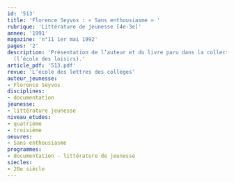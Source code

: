 ```yaml
---
id: '513'
title: 'Florence Seyvos : « Sans enthousiasme » '
rubrique: 'Littérature de jeunesse [4e-3e]'
annee: '1991'
magazine: 'n°11 1er mai 1992'
pages: '2'
description: 'Présentation de l’auteur et du livre paru dans la collection « Médium »
  (l’école des loisirs).'
article_pdf: '513.pdf'
revue: 'L’école des lettres des collèges'
auteur_jeunesse:
- Florence Seyvos
disciplines:
- documentation
jeunesse:
- littérature jeunesse
niveau_etudes:
- quatrième
- troisième
oeuvres:
- Sans enthousiasme
programmes:
- documentation - littérature de jeunesse
siecles:
- 20e siècle
---
```

